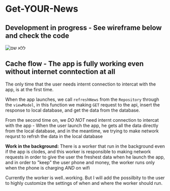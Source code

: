 # Get-YOUR-News

## Development in progress - See wireframe below and check the code

![ללא שם](https://user-images.githubusercontent.com/44434337/80923560-39550600-8d8d-11ea-8be4-b2cb1c1423bb.png)

## Cache flow - The app is fully working even without internet conntection at all

The only time that the user needs internt connection to intercat with the app, is at the first time.

When the app launches, we call ```refreshNews``` from the ```Repository``` through the ```viewModel```, in this function we making ```GET``` request to the api, insert the response to local database, and get the data from the database.

From the second time on, we *DO NOT* need internt connection to intercat with the app - When the user launch the app, he gets all the data directly from the local database, and in the meantime, we trying to make network requrst to refrsh the data in the local database


**Work in the background:** There is a worker that run in the background even if the app is clodes, and this worker is responsible to making network requests in order to give the user the freshest data when he launch the app, and in order to "keep" the user phone and money, the worker runs only when the phone is charging *AND* on wifi

Currently the worker is well..working. But I will add the possilbity to the user to highly customize the settings of when and where the worker should run.
